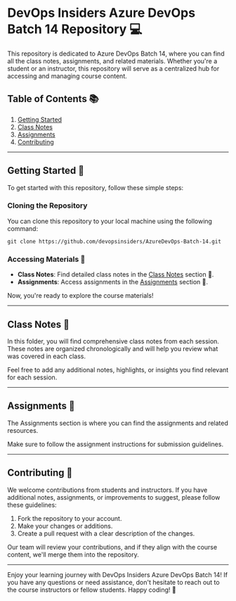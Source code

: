 # DevOps Insiders Azure DevOps Batch 14 Repository 💻

This repository is dedicated to Azure DevOps Batch 14, where you can find all the class notes, assignments, and related materials. Whether you're a student or an instructor, this repository will serve as a centralized hub for accessing and managing course content.

## Table of Contents 📚

1. [Getting Started](#getting-started)
2. [Class Notes](#class-notes)
3. [Assignments](#assignments)
4. [Contributing](#contributing)

---

## Getting Started 🚀

To get started with this repository, follow these simple steps:

### Cloning the Repository

You can clone this repository to your local machine using the following command:

```shell
git clone https://github.com/devopsinsiders/AzureDevOps-Batch-14.git
```

### Accessing Materials 📂

* **Class Notes**: Find detailed class notes in the [Class Notes](#class_notes) section 📒.
* **Assignments**: Access assignments in the [Assignments](#assignments) section 📝.

Now, you're ready to explore the course materials!

---

## Class Notes 📓

In this folder, you will find comprehensive class notes from each session. These notes are organized chronologically and will help you review what was covered in each class.

Feel free to add any additional notes, highlights, or insights you find relevant for each session.

---

## Assignments 📝

The Assignments section is where you can find the assignments and related resources.

Make sure to follow the assignment instructions for submission guidelines.

---

## Contributing 🤝

We welcome contributions from students and instructors. If you have additional notes, assignments, or improvements to suggest, please follow these guidelines:

1. Fork the repository to your account.
2. Make your changes or additions.
3. Create a pull request with a clear description of the changes.

Our team will review your contributions, and if they align with the course content, we'll merge them into the repository.

---

Enjoy your learning journey with DevOps Insiders Azure DevOps Batch 14! If you have any questions or need assistance, don't hesitate to reach out to the course instructors or fellow students. Happy coding! 🎉


